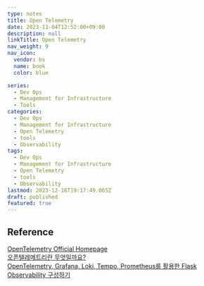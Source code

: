 ```yaml
---
type: notes
title: Open Telemetry
date: 2023-11-04T12:52:00+09:00
description: null
linkTitle: Open Telemetry
nav_weight: 9
nav_icon:
  vendor: bs
  name: book
  color: blue

series:
  - Dev Ops
  - Management for Infrastructure
  - Tools
categories:
  - Dev Ops
  - Management for Infrastructure
  - Open Telemetry
  - tools
  - Observability
tags:
  - Dev Ops
  - Management for Infrastructure
  - Open Telemetry
  - tools
  - Observability
lastmod: 2023-12-16T19:17:49.065Z
draft: published
featured: true
---
```


## Reference

[OpenTelemetry Official Homepage](https://opentelemetry.io/)  
[오픈텔레메트리란 무엇일까요?](https://jennifersoft.com/ko/blog/tech/opentelemetry/)  
[OpenTelemetry, Grafana, Loki, Tempo, Prometheus를 활용한 Flask Observability 구성하기](https://medium.com/@dudwls96/opentelemetry-grafana-loki-tempo-prometheus%EB%A5%BC-%ED%99%9C%EC%9A%A9%ED%95%9C-flask-observability-%EA%B5%AC%EC%84%B1%ED%95%98%EA%B8%B0-9efc01495287)
